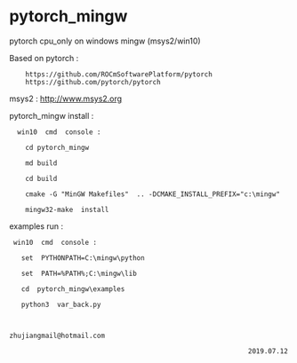 # pytorch_mingw

  pytorch cpu_only on windows mingw (msys2/win10)


  Based on pytorch :

        https://github.com/ROCmSoftwarePlatform/pytorch 
        https://github.com/pytorch/pytorch 


  msys2 :  http://www.msys2.org


  pytorch_mingw  install : 

      win10  cmd  console :
            
        cd pytorch_mingw
        
        md build

        cd build 

        cmake -G "MinGW Makefiles"  .. -DCMAKE_INSTALL_PREFIX="c:\mingw"

        mingw32-make  install

  
  examples  run :
      
     win10  cmd  console :

       set  PYTHONPATH=C:\mingw\python

       set  PATH=%PATH%;C:\mingw\lib 

       cd  pytorch_mingw\examples

       python3  var_back.py


                                                       zhujiangmail@hotmail.com
                                                                    
                                                                2019.07.12







